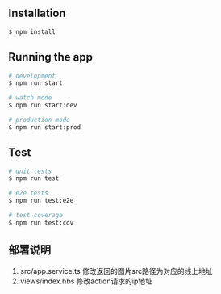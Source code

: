
## Installation

```bash
$ npm install
```

## Running the app

```bash
# development
$ npm run start

# watch mode
$ npm run start:dev

# production mode
$ npm run start:prod
```

## Test

```bash
# unit tests
$ npm run test

# e2e tests
$ npm run test:e2e

# test coverage
$ npm run test:cov
```

## 部署说明
1. src/app.service.ts 修改返回的图片src路径为对应的线上地址
2. views/index.hbs 修改action请求的ip地址